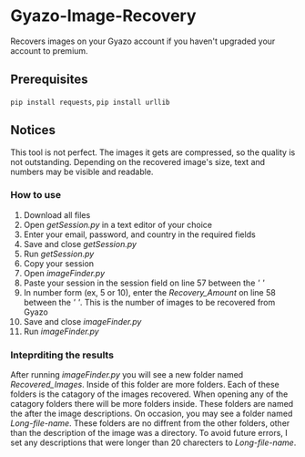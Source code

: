 # Gyazo-Image-Recovery
Recovers images on your Gyazo account if you haven't upgraded your account to premium.

## Prerequisites
```pip install requests```,
```pip install urllib```

## Notices

This tool is not perfect. The images it gets are compressed, so the quality is not outstanding. Depending on the recovered image's size, text and numbers may be visible and readable.


### How to use

1. Download all files
2. Open *getSession.py* in a text editor of your choice
3. Enter your email, password, and country in the required fields
4. Save and close *getSession.py*
5. Run *getSession.py*
6. Copy your session
7. Open *imageFinder.py*
8. Paste your session in the session field on line 57 between the *' '*
9. In number form (ex, 5 or 10), enter the *Recovery_Amount* on line 58 between the *' '*. This is the number of images to be recovered from Gyazo
10. Save and close *imageFinder.py*
11. Run *imageFinder.py*


### Inteprditing the results

After running *imageFinder.py* you will see a new folder named *Recovered_Images*. Inside of this folder are more folders. Each of these folders is the catagory of the images recovered. When opening any of the catagory folders there will be more folders inside. These folders are named the after the image descriptions. On occasion, you may see a folder named *Long-file-name*. These folders are no diffrent from the other folders, other than the description of the image was a directory. To avoid future errors, I set any descriptions that were longer than 20 charecters to *Long-file-name*.

